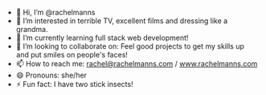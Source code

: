 - 👋 Hi, I’m @rachelmanns
- 👀 I’m interested in terrible TV, excellent films and dressing like a grandma.
- 🌱 I’m currently learning full stack web development! 
- 💞️ I’m looking to collaborate on: Feel good projects to get my skills up and put smiles on people's faces! 
- 📫 How to reach me: rachel@rachelmanns.com / www.rachelmanns.com
- 😄 Pronouns: she/her
- ⚡ Fun fact: I have two stick insects! 

<!---
rachelmanns/rachelmanns is a ✨ special ✨ repository because its `README.md` (this file) appears on your GitHub profile.
You can click the Preview link to take a look at your changes.
--->
